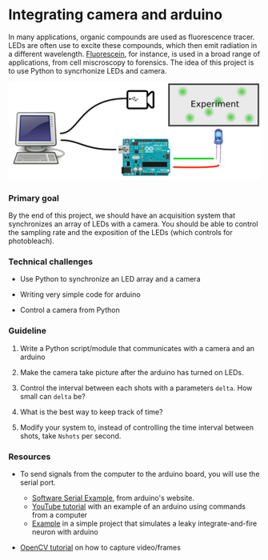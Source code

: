 # Integrating camera and arduino

In many applications, organic compounds are used as fluorescence tracer. LEDs are often use to excite these compounds, which then emit radiation in a different wavelength. [Fluorescein](https://en.wikipedia.org/wiki/Fluorescein), for instance, is used in a broad range of applications, from cell miscroscopy to forensics. The idea of this project is to use Python to syncrhonize LEDs and camera.

<img src="./resources/scheme_arduino_pc.png" width="600" />


### Primary goal

By the end of this project, we should have an acquisition system that synchronizes an array of LEDs with a camera. You should be able to control the sampling rate and the exposition of the LEDs (which controls for photobleach).


### Technical challenges

* Use Python to synchronize an LED array and a camera

* Writing very simple code for arduino

* Control a camera from Python


### Guideline

1. Write a Python script/module that communicates with a camera and an arduino

2. Make the camera take picture after the arduino has turned on LEDs.

3. Control the interval between each shots with a parameters ```delta```. How small can ```delta``` be?

4. What is the best way to keep track of time?

5. Modify your system to, instead of controlling the time interval between shots, take ```Nshots``` per second.


### Resources

* To send signals from the computer to the arduino board, you will use the serial port.
  * [Software Serial Example](https://www.arduino.cc/en/Tutorial/SoftwareSerialExample), from arduino's website.
  * [YouTube tutorial](https://www.youtube.com/watch?v=ts81ZTdY_DQ) with an example of an arduino using commands from a computer
  * [Example](https://github.com/thmosqueiro/PlaygroundINO/tree/master/Medium-Projects/LeakyIntegratino) in a simple project that simulates a leaky integrate-and-fire neuron with arduino

* [OpenCV tutorial](http://opencv-python-tutroals.readthedocs.io/en/latest/py_tutorials/py_gui/py_video_display/py_video_display.html) on how to capture video/frames
